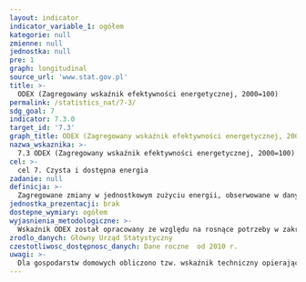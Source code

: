 ```yaml
---
layout: indicator
indicator_variable_1: ogółem
kategorie: null
zmienne: null
jednostka: null
pre: 1
graph: longitudinal
source_url: 'www.stat.gov.pl'
title: >-
  ODEX (Zagregowany wskaźnik efektywności energetycznej, 2000=100)
permalink: /statistics_nat/7-3/
sdg_goal: 7
indicator: 7.3.0
target_id: '7.3'
graph_title: ODEX (Zagregowany wskaźnik efektywności energetycznej, 2000=100)
nazwa_wskaznika: >-
  7.3 ODEX (Zagregowany wskaźnik efektywności energetycznej, 2000=100)
cel: >-
  cel 7. Czysta i dostępna energia
zadanie: null
definicja: >-
  Zagregowane zmiany w jednostkowym zużyciu energii, obserwowane w danym czasie na określonych poziomach użytkowania końcowego, obliczane jako iloraz rzeczywistego zużycia energii w danym roku i teoretycznego zużycia energii, nie uwzględniającego efektu zużycia jednostkowego (tzn. przy założeniu dotychczasowej energochłonności procesów produkcji danych wyrobów).
jednostka_prezentacji: brak
dostepne_wymiary: ogółem
wyjasnienia_metodologiczne: >-
  Wskaźnik ODEX został opracowany ze względu na rosnące potrzeby w zakresie monitorowania efektywności energetycznej oraz w celu uzyskania zrozumiałego, prostego do opracowania i porównywalnego wskaźnika ilustrującego postęp w zakresie efektywności energetycznej w krajach członkowskich Unii Europejskiej.Wskaźniki ODEX są przydatne do monitorowania realizacji celu indykatywnego w zakresie efektywności energetycznej, określonego w dyrektywie 2006/32/WE, dotyczącej m.in. efektywności końcowego wykorzystania energii i usług energetycznych. Obecnie stosuje się dwie alternatywne metody obliczania wskaźnika ODEX, dające taki sam wynik. Pierwsza z nich (metoda agregacji oparta na efekcie jednostkowego zużycia) łączy postęp w efektywności energetycznej osiągnięty we wszystkich podsektorach na podstawie ilości zaoszczędzonej energii (np. Mtoe): oparta jest na &bdquo efekcie jednostkowego zużycia”. Druga metoda (metoda wskaźnika ważonego) waży osobny wskaźnik zużycia jednostkowego każdego podsektora na podstawie jego udziału w zużyciu energii całego sektora.Wskaźnik ODEX nie pokazuje bieżącego poziomu intensywności energetycznej, lecz postęp w stosunku do roku bazowego. Im wskaźnik niższy, tym większa poprawa efektywności wykorzystania energii.
zrodlo_danych: Główny Urząd Statystyczny
czestotliwosc_dostępnosc_danych: Dane roczne  od 2010 r.
uwagi: >-
  Dla gospodarstw domowych obliczono tzw. wskaźnik techniczny opierający się na poprawie parametrów technicznych użytkowanych mieszkań i nieuwzględniający np. zmian zachowań mieszkańców skutkujących większym zużyciem energii. Z uwagi na brak oficjalnych danych dotyczących jednostkowego zużycia paliw przez różne środki transportu, wskaźnik jest obliczony w oparciu o szacunkowe parametry i przez to obarczony może być błędem.
---
```

